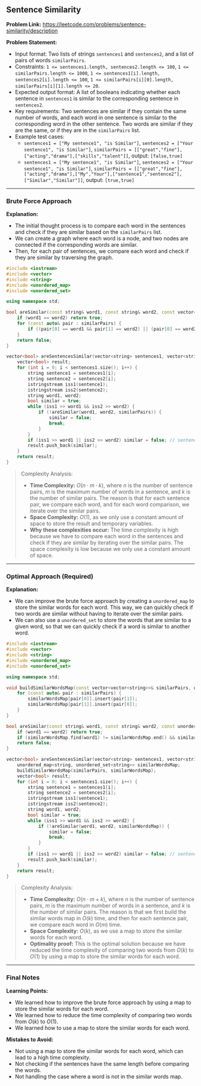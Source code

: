 ## Sentence Similarity
**Problem Link:** https://leetcode.com/problems/sentence-similarity/description

**Problem Statement:**
- Input format: Two lists of strings `sentences1` and `sentences2`, and a list of pairs of words `similarPairs`.
- Constraints: `1 <= sentences1.length, sentences2.length <= 100`, `1 <= similarPairs.length <= 1000`, `1 <= sentences1[i].length, sentences2[i].length <= 100`, `1 <= similarPairs[i][0].length, similarPairs[i][1].length <= 20`.
- Expected output format: A list of booleans indicating whether each sentence in `sentences1` is similar to the corresponding sentence in `sentences2`.
- Key requirements: Two sentences are similar if they contain the same number of words, and each word in one sentence is similar to the corresponding word in the other sentence. Two words are similar if they are the same, or if they are in the `similarPairs` list.
- Example test cases:
  - `sentences1 = ["My sentence1", "is Similar"]`, `sentences2 = ["Your sentence1", "is Similar"]`, `similarPairs = [["great","fine"],["acting","drama"],["skills","talent"]]`, output: `[false,true]`
  - `sentences1 = ["My sentence1", "is Similar"]`, `sentences2 = ["Your sentence1", "is Similar"]`, `similarPairs = [["great","fine"],["acting","drama"],["My","Your"],["sentence1","sentence2"],["Similar","Similar"]]`, output: `[true,true]`

---

### Brute Force Approach

**Explanation:**
- The initial thought process is to compare each word in the sentences and check if they are similar based on the `similarPairs` list.
- We can create a graph where each word is a node, and two nodes are connected if the corresponding words are similar.
- Then, for each pair of sentences, we compare each word and check if they are similar by traversing the graph.

```cpp
#include <iostream>
#include <vector>
#include <string>
#include <unordered_map>
#include <unordered_set>

using namespace std;

bool areSimilar(const string& word1, const string& word2, const vector<vector<string>>& similarPairs) {
    if (word1 == word2) return true;
    for (const auto& pair : similarPairs) {
        if ((pair[0] == word1 && pair[1] == word2) || (pair[0] == word2 && pair[1] == word1)) return true;
    }
    return false;
}

vector<bool> areSentencesSimilar(vector<string> sentences1, vector<string> sentences2, vector<vector<string>> similarPairs) {
    vector<bool> result;
    for (int i = 0; i < sentences1.size(); i++) {
        string sentence1 = sentences1[i];
        string sentence2 = sentences2[i];
        istringstream iss1(sentence1);
        istringstream iss2(sentence2);
        string word1, word2;
        bool similar = true;
        while (iss1 >> word1 && iss2 >> word2) {
            if (!areSimilar(word1, word2, similarPairs)) {
                similar = false;
                break;
            }
        }
        if (iss1 >> word1 || iss2 >> word2) similar = false; // sentences have different lengths
        result.push_back(similar);
    }
    return result;
}
```

> Complexity Analysis:
> - **Time Complexity:** $O(n \cdot m \cdot k)$, where $n$ is the number of sentence pairs, $m$ is the maximum number of words in a sentence, and $k$ is the number of similar pairs. The reason is that for each sentence pair, we compare each word, and for each word comparison, we iterate over the similar pairs.
> - **Space Complexity:** $O(1)$, as we only use a constant amount of space to store the result and temporary variables.
> - **Why these complexities occur:** The time complexity is high because we have to compare each word in the sentences and check if they are similar by iterating over the similar pairs. The space complexity is low because we only use a constant amount of space.

---

### Optimal Approach (Required)

**Explanation:**
- We can improve the brute force approach by creating a `unordered_map` to store the similar words for each word. This way, we can quickly check if two words are similar without having to iterate over the similar pairs.
- We can also use a `unordered_set` to store the words that are similar to a given word, so that we can quickly check if a word is similar to another word.

```cpp
#include <iostream>
#include <vector>
#include <string>
#include <unordered_map>
#include <unordered_set>

using namespace std;

void buildSimilarWordsMap(const vector<vector<string>>& similarPairs, unordered_map<string, unordered_set<string>>& similarWordsMap) {
    for (const auto& pair : similarPairs) {
        similarWordsMap[pair[0]].insert(pair[1]);
        similarWordsMap[pair[1]].insert(pair[0]);
    }
}

bool areSimilar(const string& word1, const string& word2, const unordered_map<string, unordered_set<string>>& similarWordsMap) {
    if (word1 == word2) return true;
    if (similarWordsMap.find(word1) != similarWordsMap.end() && similarWordsMap.at(word1).find(word2) != similarWordsMap.at(word1).end()) return true;
    return false;
}

vector<bool> areSentencesSimilar(vector<string> sentences1, vector<string> sentences2, vector<vector<string>> similarPairs) {
    unordered_map<string, unordered_set<string>> similarWordsMap;
    buildSimilarWordsMap(similarPairs, similarWordsMap);
    vector<bool> result;
    for (int i = 0; i < sentences1.size(); i++) {
        string sentence1 = sentences1[i];
        string sentence2 = sentences2[i];
        istringstream iss1(sentence1);
        istringstream iss2(sentence2);
        string word1, word2;
        bool similar = true;
        while (iss1 >> word1 && iss2 >> word2) {
            if (!areSimilar(word1, word2, similarWordsMap)) {
                similar = false;
                break;
            }
        }
        if (iss1 >> word1 || iss2 >> word2) similar = false; // sentences have different lengths
        result.push_back(similar);
    }
    return result;
}
```

> Complexity Analysis:
> - **Time Complexity:** $O(n \cdot m + k)$, where $n$ is the number of sentence pairs, $m$ is the maximum number of words in a sentence, and $k$ is the number of similar pairs. The reason is that we first build the similar words map in $O(k)$ time, and then for each sentence pair, we compare each word in $O(m)$ time.
> - **Space Complexity:** $O(k)$, as we use a map to store the similar words for each word.
> - **Optimality proof:** This is the optimal solution because we have reduced the time complexity of comparing two words from $O(k)$ to $O(1)$ by using a map to store the similar words for each word.

---

### Final Notes

**Learning Points:**
- We learned how to improve the brute force approach by using a map to store the similar words for each word.
- We learned how to reduce the time complexity of comparing two words from $O(k)$ to $O(1)$.
- We learned how to use a map to store the similar words for each word.

**Mistakes to Avoid:**
- Not using a map to store the similar words for each word, which can lead to a high time complexity.
- Not checking if the sentences have the same length before comparing the words.
- Not handling the case where a word is not in the similar words map.